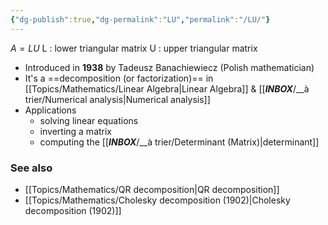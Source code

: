 ```yaml
---
{"dg-publish":true,"dg-permalink":"LU","permalink":"/LU/"}
---
```


$A=LU$
L : lower triangular matrix
U : upper triangular matrix

- Introduced in **1938** by Tadeusz Banachiewiecz (Polish mathematician)
- It's a ==decomposition (or factorization)== in [[Topics/Mathematics/Linear Algebra|Linear Algebra]] & [[___INBOX___/__à trier/Numerical analysis|Numerical analysis]]
- Applications
	- solving linear equations
	- inverting a matrix
	- computing the [[___INBOX___/__à trier/Determinant (Matrix)|determinant]]

### See also
- [[Topics/Mathematics/QR decomposition|QR decomposition]]
- [[Topics/Mathematics/Cholesky decomposition (1902)|Cholesky decomposition (1902)]]
